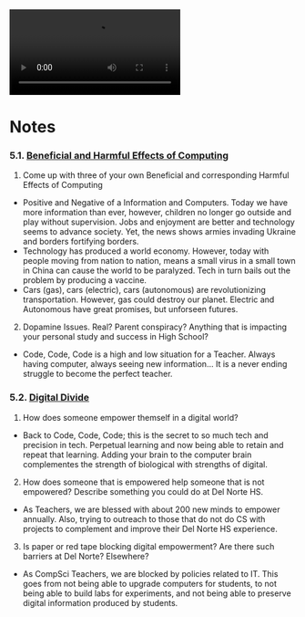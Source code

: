 <div id="video_wrapper">
  <video autoplay loop>
      <source src="https://drive.google.com/uc?export=view&id=1vEEQAHEQNWlZYUpMbfz9t8MYNVgxwoes" type="video/mp4">
  </video>
</div>

# Notes
### 5.1. [Beneficial and Harmful Effects of Computing](https://github.com/nighthawkcoders/nighthawk_csp/wiki/Tri-3-TPT-0.1-related-to-Beneficial-and-Harmful-Effects-of-Computing-Big-Idea-5.1)

1. Come up with three of your own Beneficial and corresponding Harmful Effects of Computing
* Positive and Negative of a Information and Computers.  Today we have more information than ever, however, children no longer go outside and play without supervision.  Jobs and enjoyment are better and technology seems to advance society.  Yet, the news shows armies invading Ukraine and borders fortifying borders.
* Technology has produced a world economy.   However, today with people moving from nation to nation, means a small virus in a small town in China can cause the world to be paralyzed.  Tech in turn bails out the problem by producing a vaccine.
* Cars (gas), cars (electric), cars (autonomous) are revolutionizing transportation.  However, gas could destroy our planet.  Electric and Autonomous have great promises, but unforseen futures.

2. Dopamine Issues. Real? Parent conspiracy? Anything that is impacting your personal study and success in High School?
* Code, Code, Code is a high and low situation for a Teacher.  Always having computer, always seeing new information...   It is a never ending struggle to become the perfect teacher.

### 5.2. [Digital Divide](https://github.com/nighthawkcoders/nighthawk_csp/wiki/Tri-3-TPT-0.2-related-to-Digital-Divide-Big-Idea-5.2)
1. How does someone empower themself in a digital world?
* Back to Code, Code, Code;  this is the secret to so much tech and precision in tech.  Perpetual learning and now being able to retain and repeat that learning.  Adding your brain to the computer brain complementes the strength of biological with strengths of digital.

2. How does someone that is empowered help someone that is not empowered? Describe something you could do at Del Norte HS.
* As Teachers, we are blessed with about 200 new minds to empower annually.  Also, trying to outreach to those that do not do CS with projects to complement and improve their Del Norte HS experience.

3. Is paper or red tape blocking digital empowerment? Are there such barriers at Del Norte? Elsewhere?
* As CompSci Teachers, we are blocked by policies related to IT.   This goes from not being able to upgrade computers for students, to not being able to build labs for experiments, and not being able to preserve digital information produced by students.

